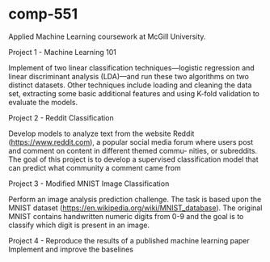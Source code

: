 # comp-551

Applied Machine Learning coursework at McGill University.

Project 1 - Machine Learning 101

Implement of two linear classification techniques—logistic regression and linear discriminant analysis (LDA)—and run these two algorithms on two distinct datasets. Other techniques include loading and cleaning the data set, extracting some basic additional features and using K-fold validation to evaluate the models.

Project 2 - Reddit Classification

Develop models to analyze text from the website Reddit (https://www.reddit.com), a popular social media forum where users post and comment on content in different themed commu- nities, or subreddits. The goal of this project is to develop a supervised classification model that can predict what community a comment came from 

Project 3 - Modified MNIST Image Classification

Perform an image analysis prediction challenge. The task is based upon the MNIST dataset (https://en.wikipedia.org/wiki/MNIST_database). The original MNIST contains handwritten numeric digits from 0-9 and the goal is to classify which digit is present in an image.

Project 4 - Reproduce the results of a published machine learning paper
Implement and improve the baselines
